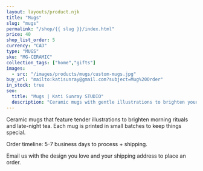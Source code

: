 ```yaml
---
layout: layouts/product.njk
title: "Mugs"
slug: "mugs"
permalink: "/shop/{{ slug }}/index.html"
price: 40
shop_list_order: 5
currency: "CAD"
type: "MUGS"
sku: "MG-CERAMIC"
collection_tags: ["home","gifts"]
images:
  - src: "/images/products/mugs/custom-mugs.jpg"
buy_url: "mailto:katisunray@gmail.com?subject=Mug%20Order"
in_stock: true
seo:
  title: "Mugs | Kati Sunray STUDIO"
  description: "Ceramic mugs with gentle illustrations to brighten your daily rituals."
---
```


Ceramic mugs that feature tender illustrations to brighten morning rituals and late-night tea. Each mug is printed in small batches to keep things special.

Order timeline: 5-7 business days to process + shipping.

Email us with the design you love and your shipping address to place an order.

